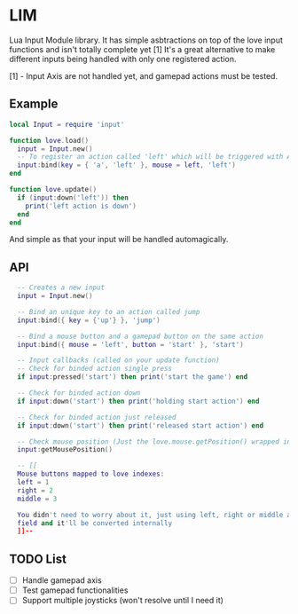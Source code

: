 # LIM

Lua Input Module library. It has simple asbtractions on top of the love input functions and isn't totally complete yet [1]
It's a great alternative to make different inputs being handled with only one registered action.

[1] - Input Axis are not handled yet, and gamepad actions must be tested.

## Example

```lua
local Input = require 'input'

function love.load()
  input = Input.new()
  -- To register an action called 'left' which will be triggered with A, left arrow or left mouse button
  input:bind(key = { 'a', 'left' }, mouse = left, 'left')
end

function love.update()
  if (input:down('left')) then
    print('left action is down')
  end
end
```

And simple as that your input will be handled automagically.

## API

```lua
  -- Creates a new input
  input = Input.new()

  -- Bind an unique key to an action called jump
  input:bind({ key = {'up'} }, 'jump')

  -- Bind a mouse button and a gamepad button on the same action
  input:bind({ mouse = 'left', button = 'start' }, 'start')

  -- Input callbacks (called on your update function)
  -- Check for binded action single press
  if input:pressed('start') then print('start the game') end

  -- Check for binded action down
  if input:down('start') then print('holding start action') end

  -- Check for binded action just released
  if input:down('start') then print('released start action') end

  -- Check mouse position (Just the love.mouse.getPosition() wrapped inside input)
  input:getMousePosition()

  -- [[
  Mouse buttons mapped to love indexes:
  left = 1
  right = 2
  middle = 3

  You didn't need to worry about it, just using left, right or middle and mouse's table
  field and it'll be converted internally
  ]]--
```

## TODO List

- [ ] Handle gamepad axis
- [ ] Test gamepad functionalities
- [ ] Support multiple joysticks (won't resolve until I need it)
